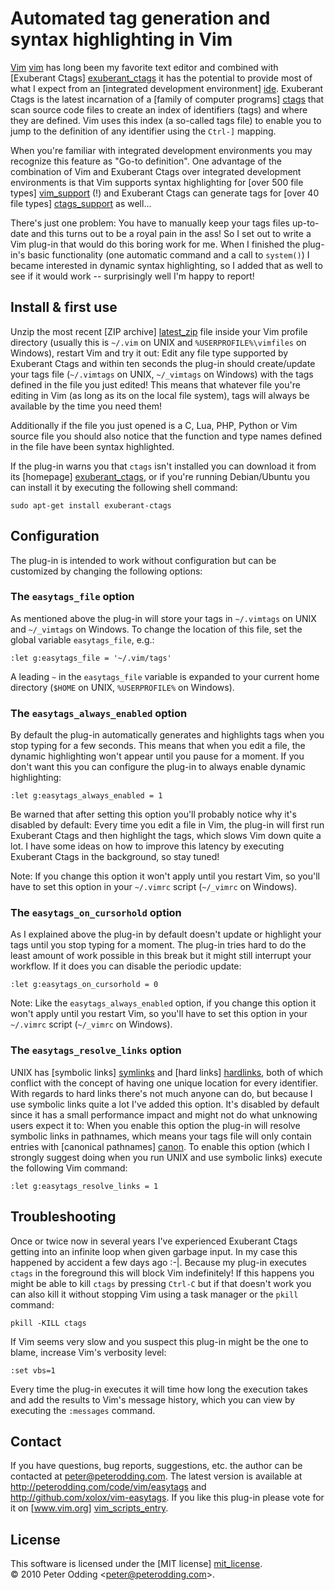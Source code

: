 # Automated tag generation and syntax highlighting in Vim

[Vim] [vim] has long been my favorite text editor and combined with [Exuberant
Ctags] [exuberant_ctags] it has the potential to provide most of what I expect
from an [integrated development environment] [ide]. Exuberant Ctags is the
latest incarnation of a [family of computer programs] [ctags] that scan
source code files to create an index of identifiers (tags) and where they are
defined. Vim uses this index (a so-called tags file) to enable you to jump to
the definition of any identifier using the `Ctrl-]` mapping.

When you're familiar with integrated development environments you may recognize
this feature as "Go-to definition". One advantage of the combination of Vim and
Exuberant Ctags over integrated development environments is that Vim supports
syntax highlighting for [over 500 file types] [vim_support] (!) and Exuberant
Ctags can generate tags for [over 40 file types] [ctags_support] as well...

There's just one problem: You have to manually keep your tags files up-to-date
and this turns out to be a royal pain in the ass! So I set out to write a Vim
plug-in that would do this boring work for me. When I finished the plug-in's
basic functionality (one automatic command and a call to `system()`) I became
interested in dynamic syntax highlighting, so I added that as well to see if it
would work -- surprisingly well I'm happy to report!

## Install & first use

Unzip the most recent [ZIP archive] [latest_zip] file inside your Vim profile
directory (usually this is `~/.vim` on UNIX and `%USERPROFILE%\vimfiles` on
Windows), restart Vim and try it out: Edit any file type supported by Exuberant
Ctags and within ten seconds the plug-in should create/update your tags file
(`~/.vimtags` on UNIX, `~/_vimtags` on Windows) with the tags defined in the
file you just edited! This means that whatever file you're editing in Vim (as
long as its on the local file system), tags will always be available by the
time you need them!

Additionally if the file you just opened is a C, Lua, PHP, Python or Vim source
file you should also notice that the function and type names defined in the
file have been syntax highlighted.

If the plug-in warns you that `ctags` isn't installed you can download it from
its [homepage] [exuberant_ctags], or if you're running Debian/Ubuntu you can
install it by executing the following shell command:

    sudo apt-get install exuberant-ctags

## Configuration

The plug-in is intended to work without configuration but can be customized by
changing the following options:

### The `easytags_file` option

As mentioned above the plug-in will store your tags in `~/.vimtags` on UNIX and
`~/_vimtags` on Windows. To change the location of this file, set the global
variable `easytags_file`, e.g.:

    :let g:easytags_file = '~/.vim/tags'

A leading `~` in the `easytags_file` variable is expanded to your current home
directory (`$HOME` on UNIX, `%USERPROFILE%` on Windows).

### The `easytags_always_enabled` option

By default the plug-in automatically generates and highlights tags when you
stop typing for a few seconds. This means that when you edit a file, the
dynamic highlighting won't appear until you pause for a moment. If you don't
want this you can configure the plug-in to always enable dynamic highlighting:

    :let g:easytags_always_enabled = 1

Be warned that after setting this option you'll probably notice why it's
disabled by default: Every time you edit a file in Vim, the plug-in will first
run Exuberant Ctags and then highlight the tags, which slows Vim down quite a
lot. I have some ideas on how to improve this latency by executing Exuberant
Ctags in the background, so stay tuned!

Note: If you change this option it won't apply until you restart Vim, so you'll
have to set this option in your `~/.vimrc` script (`~/_vimrc` on Windows).

### The `easytags_on_cursorhold` option

As I explained above the plug-in by default doesn't update or highlight your
tags until you stop typing for a moment. The plug-in tries hard to do the least
amount of work possible in this break but it might still interrupt your
workflow. If it does you can disable the periodic update:

    :let g:easytags_on_cursorhold = 0
    
Note: Like the `easytags_always_enabled` option, if you change this option it
won't apply until you restart Vim, so you'll have to set this option in your
`~/.vimrc` script (`~/_vimrc` on Windows).

### The `easytags_resolve_links` option

UNIX has [symbolic links] [symlinks] and [hard links] [hardlinks], both of
which conflict with the concept of having one unique location for every
identifier. With regards to hard links there's not much anyone can do, but
because I use symbolic links quite a lot I've added this option. It's disabled
by default since it has a small performance impact and might not do what
unknowing users expect it to: When you enable this option the plug-in will
resolve symbolic links in pathnames, which means your tags file will only
contain entries with [canonical pathnames] [canon]. To enable this option
(which I strongly suggest doing when you run UNIX and use symbolic links)
execute the following Vim command:

    :let g:easytags_resolve_links = 1

## Troubleshooting

Once or twice now in several years I've experienced Exuberant Ctags getting
into an infinite loop when given garbage input. In my case this happened by
accident a few days ago :-|. Because my plug-in executes `ctags` in the
foreground this will block Vim indefinitely! If this happens you might be
able to kill `ctags` by pressing `Ctrl-C` but if that doesn't work you can also
kill it without stopping Vim using a task manager or the `pkill` command:

    pkill -KILL ctags

If Vim seems very slow and you suspect this plug-in might be the one to blame,
increase Vim's verbosity level:

    :set vbs=1

Every time the plug-in executes it will time how long the execution takes and
add the results to Vim's message history, which you can view by executing the
`:messages` command.

## Contact

If you have questions, bug reports, suggestions, etc. the author can be
contacted at <peter@peterodding.com>. The latest version is available at
<http://peterodding.com/code/vim/easytags> and
<http://github.com/xolox/vim-easytags>. If you like this plug-in please vote
for it on [www.vim.org] [vim_scripts_entry].

## License

This software is licensed under the [MIT license] [mit_license].  
© 2010 Peter Odding &lt;<peter@peterodding.com>&gt;.


[canon]: http://en.wikipedia.org/wiki/Canonicalization
[ctags]: http://en.wikipedia.org/wiki/Ctags
[ctags_support]: http://ctags.sourceforge.net/languages.html
[exuberant_ctags]: http://ctags.sourceforge.net/
[hardlinks]: http://en.wikipedia.org/wiki/Hard_link
[ide]: http://en.wikipedia.org/wiki/Integrated_development_environment
[latest_zip]: http://github.com/downloads/xolox/vim-easytags/easytags-latest.zip
[mit_license]: http://en.wikipedia.org/wiki/MIT_License
[symlinks]: http://en.wikipedia.org/wiki/Symbolic_link
[vim]: http://www.vim.org/
[vim_scripts_entry]: http://www.vim.org/scripts/script.php?script_id=3114
[vim_support]: http://ftp.vim.org/vim/runtime/syntax/
